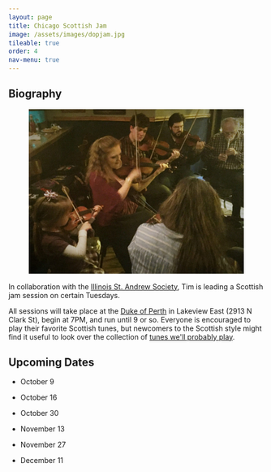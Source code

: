 ```yaml
---
layout: page
title: Chicago Scottish Jam
image: /assets/images/dopjam.jpg
tileable: true
order: 4
nav-menu: true
---
```


<h2>Biography</h2>

<figure class="image right">
  <a href="/assets/images/dopjam.jpg">
    <img src="/assets/images/dopjam.jpg">
  </a>
</figure>

In collaboration with the [Illinois St. Andrew Society](http://www.chicagoscots.org/), Tim is leading a Scottish jam
session on certain Tuesdays.

All sessions will take place at the [Duke of Perth](http://dukeofperth.com/) in Lakeview East (2913 N Clark St), begin
at 7PM, and run until 9 or so.  Everyone is encouraged to play their favorite Scottish tunes, but newcomers to the
Scottish style might find it useful to look over the collection of [tunes we'll probably play](/assets/docs/jam-tunes.pdf).

## Upcoming Dates

* October 9

* October 16

* October 30

* November 13

* November 27

* December 11

